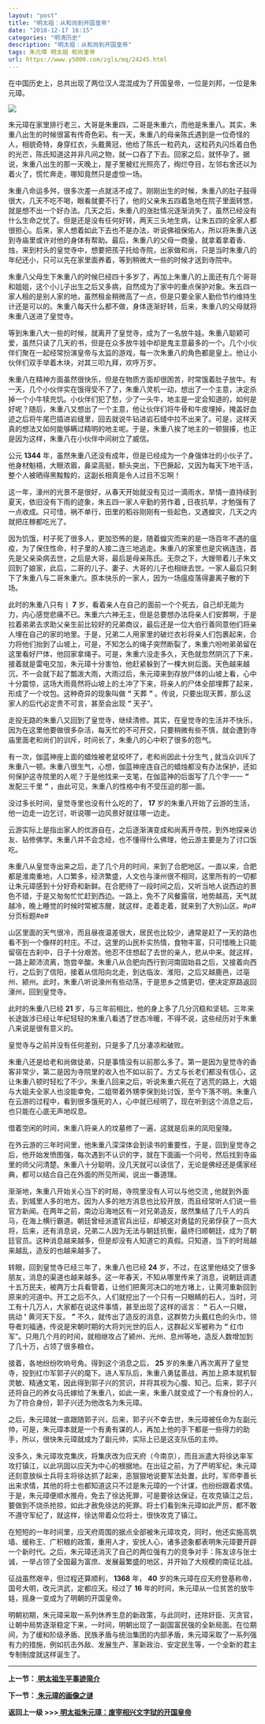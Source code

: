 ```yaml
---
layout: "post"
title: "明太祖：从和尚到开国皇帝"
date: "2018-12-17 16:15"
categories: "明清历史"
description: "明太祖：从和尚到开国皇帝"
tags: 朱元璋 明太祖 和尚皇帝
url: https://www.y5000.com/zgls/mq/24245.html
---
```






在中国历史上，总共出现了两位汉人混混成为了开国皇帝，一位是刘邦，一位是朱元璋。

![](https://img.y5000.com/uploads/allimg/170724/12-1FH41FG53Q.jpg)

朱元璋在家里排行老三，大哥是朱重四，二哥是朱重六，而他是朱重八。其实，朱重八出生的时候很富有传奇色彩。有一天，朱重八的母亲陈氏遇到是一位奇怪的人，相貌奇特，身穿红衣，头戴黄冠，他给了陈氏一粒药丸，这粒药丸闪烁着白色的光芒，陈氏知道这并非凡间之物，就一口吞了下去。回家之后，就怀孕了。据说，朱重八出生的那一天晚上，屋子里被红光照亮了，绚烂夺目，左邻右舍还以为着火了，慌忙奔走，哪知竟然只是虚惊一场。

朱重八命运多舛，很多次差一点就活不成了。刚刚出生的时候，朱重八的肚子鼓得很大，几天不吃不喝，眼看就要不行了，他的父亲朱五四着急地在院子里面转悠，就是想不出一个好办法。几天之后，朱重八的涨肚情况逐渐消失了，虽然已经没有什么生命之忧了。但是还是没有任何好转，两天三头地生病，让朱五四的全家人都很担心。后来，家人想着如此下去也不是办法，听说佛祖保佑人，所以将朱重八送到寺庙里或许对他的身体有帮助。最后，朱重八的父母一商量，就拿着拿着香、烛，来到村头的皇觉寺中，想要把孩子托给寺院，出家做和尚，只是当时朱重八的年纪还小，只可以先在家里面养着，等到稍微大一些的时候才送到寺院中。

朱重八父母生下朱重八的时候巳经四十多岁了，再加上朱重八的上面还有几个哥哥和姐姐，这个小儿子出生之后又多病，自然成为了家中的重点保护对象。朱五四一家人租的是别人家的地，虽然租金稍微高了一点，但是只要全家人勤俭节约维持生计还是可以的。朱重八每天什么都不做，身体逐渐好转，后来，朱重八的父母就将朱重八送进了皇觉寺。

等到朱重八大一些的时候，就离开了皇觉寺，成为了一名放牛娃。朱重八聪颖可爱，虽然只读了几天的书，但是在众多放牛娃中却是鬼主意最多的一个。几个小伙伴们聚在一起经常扮演皇帝与太监的游戏，每一次朱重八的角色都是皇上。他让小伙伴们双手举着木块，对其三叩九拜，欢呼万岁。

朱重八在精神方面虽然很快乐，但是在物质方面却很困苦，时常饿着肚子放牛。有一天，几个小伙伴实在饿得受不了了，朱重八灵机一动，想出了一个主意，决定杀掉一个小牛犊充饥。小伙伴们犯了愁，少了一头牛，地主是一定会知道的，如何是好呢？随后，朱重八又想出了一个主意，他让伙伴们将牛骨和牛皮埋掉，掩盖好血迹之后将牛尾巴插进岩缝里，回去就说牛钻进岩石缝中拉不出来了。可是，这样天真的想法又如何能够瞒过精明的地主呢。于是，朱重八挨了地主的一顿狠揍，也正是因为这样，朱重八在小伙伴中间树立了威信。

公元 **1344**
年，虽然朱重八还没有成年，但是已经成为一个身强体壮的小伙子了。他身材魁梧，大眼浓眉，鼻梁高挺，额头突出，下巴撅起，又因为每天下地干活，整个人被晒得黑黢黢的，这副长相真是令人过目不忘啊！

这一年，濠州的光景不是很好，从春天开始就没有见过一滴雨水，旱情一直持续到夏天，依旧没有下雨的迹象，朱五四一家人辛勤的劳作着 **,**
日夜抗旱，才勉强有了一点收成。只可惜，祸不单行，田里的稻谷刚刚有一些起色，又遇蝗灾，几天之内就把庄稼都吃光了。

因为饥饿，村子死了很多人，更加恐怖的是，随着蝗灾而来的是一场百年不遇的瘟疫，为了保住性命，村子里的人接二连三地逃走。朱重八的家里也是灾祸连连，首先是父亲染病去世，之后是大哥，最后是母亲陈氏。无奈之下，大嫂带着儿子朱文回到了娘家，此后，二哥的儿子、妻子、大哥的儿子也相继去世。一家人最后只剩下了朱重八与二哥朱重六。原本快乐的一家人，因为一场瘟疫落得妻离子散的下场。

此时的朱重八只有丨 **7**
岁，看着亲人在自己的面前一个个死去，自己却无能为力，内心感觉悲痛不已。朱重六六神无主，但是总要想办法将亲人们安葬啊，于是拉着弟弟去求助父亲生前比较好的兄弟商议，最后还是一位大伯行善同意他们将亲人埋在自己的家的地里。于是，兄弟二人用家里的破烂衣衫将亲人们包裹起来，合力将他们抬到了山坡上，可是，不知怎么的绳子突然断裂了，朱重六吩咐弟弟留在这里看好尸体，他回家拿绳子。可是，朱重六没走多久，天色就忽然阴沉了下来，接着就是雷电交加，朱元璋十分害怕，他赶紧躲到了一棵大树后面。天色越来越沉，不一会就下起了瓢泼大雨，大雨过后，朱元璋来到存放尸体的山坡上看，心中十分震惊，这场大雨竟然将山坡上的土冲了下来，将亲人的尸体全部埋葬了起来，形成了一个坟包。这种奇异的现象叫做
**“** 天葬 **”** 。传说，只要出现天葬，那么这家人的后代必定贵不可言，甚至会出现 **“** 天子”。

走投无路的朱重八又回到了皇觉寺，继续清修。其实，在皇觉寺的生活并不快乐，因为在这里他要做很多杂活，每天忙的不可开交，只要稍微有些不慎，就会遭到寺庙里面老和尚们的训斥，时间长了，朱重八的心中积了很多的怨气。

有一次，伽蓝神座上面的蜡烛被老鼠咬坏了，老和尚因此十分生气 **,**
就当众训斥了朱重八一顿。朱重八很生气，心想，伽蓝神座连自己的蜡烛都没有办法保护，还如何保护这寺院里的人呢？于是他找来一支笔，在伽蓝神的后面写了几个字一一
**“** 发配三千里 **”** ，由此可见，朱重八的性格中有不受压迫的那一面。

没过多长时间，皇觉寺里也没有什么吃的了， **17** 岁的朱重八开始了云游的生活，他一边走一边乞讨，听说哪一边风景好就往哪一边走。

云游实际上是指出家人的优游自在，之后逐渐演变成和尚离开寺院，到外地探亲访友、钻修佛学。朱重八并不会念经，也不懂得什么佛理，他云游主要是为了讨口饭吃。

朱重八从皇觉寺出来之后，走了几个月的时间，来到了合肥地区。一直以来，合肥都是淮南重地，人口繁多，经济繁盛，人文也与濠州很不相同，这里所有的一切都让朱元璋感到十分好奇和新鲜。在合肥待了一段时间之后，又听当地人说西边的景色不错，于是又匆匆忙忙赶到西边。一路上，免不了风餐露宿，地势越高，天气就越冷，晚上睡觉的时候时常被冻醒，就这样，走着走着，就来到了大别山区。#p#分页标题#e#

山区里面的天气很冷，而且昼夜温差很大，居民也比较少，通常是赶了一天的路也看不到一个像样的村庄。不过，这里的山民朴实热情，食物丰富，只可惜晚上只能留宿在古刹中，日子十分艰苦。他忍不住想起了去世的亲人，悲从中来。就这样，一路上颠沛流离，饱尝辛酸。朱重八从合肥向西行到河南固始县之后，又接着向西行，之后到了信阳，接着从信阳向北走，到达临汝、淮阳，之后又越鹿邑，过亳州、颍州。此时，朱重八听说濠州有些动荡，于是思乡之情更切，便决定原路返回濠州，回到皇觉寺。

此时的朱重八巳经 **21**
岁，与三年前相比，他的身上多了几分沉稳和坚韧。三年来长途跋涉已经让年纪轻轻的朱重八看透了世态冷暖，不得不说，这些经历对于朱重八来说是很有意义的。

皇觉寺与之前并没有任何差别，只是多了几分凄凉和破败。

朱重八还是给老和尚做徒弟，只是事情没有以前那么多了。第一是因为皇觉寺的香客非常少，第二是因为寺院里的收入也不如以前了。方丈与长老们都没有信心，这让朱重八顿时轻松了不少。朱重八回来之后，听说朱重六死在了逃荒的路上，大姐与大姐夫全家人也没能幸免，二姐带着外甥李保到处讨饭，至今下落不明。朱重八在云游的过程中，看到很多饿死的人，心中就已经明了，现在听到这个消息之后，也只能在心底无声地叹息。

借着空闲的时间，朱重八将亲人的坟墓修了一遍，这就是后来的凤阳皇陵。

在外云游的三年时间里，他朱重八深深体会到读书的重要性，于是，回到皇觉寺之后，他开始发愤图强，每次遇到不认识的字，就在下面画一个问号，然后找到寺庙里的师父问清楚。朱重八十分聪明，没几天就可以读信了，无论是佛经还是儒家经典，都可以结合自己在外面的所见所闻，说出一番道理。

渐渐地，朱重八开始关心当下的时局，寺院里没有人可以与他交流 **,**
他就到外面去，到城里人多的地方。因为人多的地方消息也比较开放，而且经常听人们说一些官方新闻。在两年之前，南边沿海地区有一对兄弟造反，居然集结了几千人的兵马，在海上横行霸道。朝廷曾经派遣官兵出征，却被这对勇猛的兄弟俘获了一员大将，后来，还有消息说，兄弟二人因为无法与朝廷抗衡，最终归顺朝廷，成为了朝廷官员。这种消息越来越多，但是却没有人知道它的真假。只知道，当下的时局越来越乱，造反的也越来越多了。

转眼，回到皇觉寺已经三年了，朱重八也已经 **24**
岁，不过，在这里他结交了很多朋友，消息的渠道也越来越多。这一年春天，不知从哪里传来了消息，说朝廷调遣十五万民夫，被两万士兵看管着，让他们把黄河决口的地方堵上，让黄河重新回到原来的河道中。开工之后不久，人们就挖出了一个只有一只眼睛的石人，当时，河工有十几万人，大家都在说这件事情，甚至出现了这样的谣言：
**“** 石人一只眼，挑动 **'** 黄河天下反。 **”**
不久，就传出了造反的消息，这群势力头戴红色的头巾，领导者刘福通，传说是宋朝时期的大将刘光世的后人，这群起义军被称为 **“**
红巾军”。只用几个月的时间，就相继攻占了颍州、光州、息州等地，造反人数增加到了几十万，占领了很多粮仓。

接着，各地纷纷吹响号角。得到这个消息之后， **25**
岁的朱重八再次离开了皇觉寺，投到红巾军郭子兴的麾下。进人军队后，朱重八勇猛善战，再加上原本就机智灵敏、精通文笔，因此得到郭子兴的赏识，并将其视为心腹、知己。后来，郭子兴还将自己的养女马氏嫁给了朱重八，如此一来，朱重八就变成了一个有身份的人，为了符合身份，郭子兴还为他改名为朱元璋。

之后，朱元璋就一直跟随郭子兴，后来，郭子兴不幸去世，朱元璋被任命为左副元帅，可是，朱元璋本就是一个有勇有谋的人，再加上他的手下都是一些得力的助手，所以，很快朱元璋就成为了副元帅，实际上已是这支队伍的主帅。

没多久，朱元璋攻克集庆，将集庆改为应天府（今南京），而且派遣大将徐达率军攻打镇江，以此巩固以应天为中心的根据地。在出征之前，为了严明军纪，朱元璋还刻意放纵士兵将主将徐达抓了起来，恶狠狠地说要军法处置，此时，军师李善长出来求情，其他的将士也都知道这只不过是朱元璋的一个计谋，也纷纷跟着求情。于是，朱元璋便顺水推舟，免去了徐达死罪，可是要徐达保证，在攻克镇江之后，要做到不烧杀抢掠，如此才赦免徐达的死罪。将士们看到朱元璋如此严厉，都不敢不遵守军纪了，就这样，徐达带着众位将士，很快攻克了镇江。

在短短的一年时间里，应天府周围的据点全部被朱元璋攻克，同时，他还实施高筑墙、缓称王、广积粮的政策，重用人才，安抚人心，诸多迹象都表明朱元璋要开辟一个新时代。之后，朱元璋还消灭了自己的两位强有力的竞争对手：陈友谅与张士诚，一举占领了全国最为富庶、发展最繁盛的地区，并开始了大规模的南征北战。

征战虽然艰辛，但过程还算顺利， **1368** 年， **40** 岁的朱元璋在应天府登基称帝，国号大明，改元洪武，定都应天。经过了 **16**
年的时间，朱元璋从一位贫苦的放牛娃，摇身一变成为了明朝的开国皇帝。

明朝初期，朱元璋采取一系列休养生息的新政策，与此同时，还除奸臣、灭贪官，让朝中局势逐渐稳定下来，一时间，明朝出现了一副国富民强的全新局面。在位期间，为了缓和阶级矛盾、民族矛盾与统治集团的内部矛盾，朱元璋采取了一系列强有力的措施，例如抗击外敌、发展生产、革新政治、安定民生等，一个全新的君主专制制度就这样诞生了。

* * *

**上一节：**[ **明太祖生平事迹简介**](https://www.y5000.com/zgls/mq/24244.html)

**下一节：**[ **朱元璋的画像之谜**](https://www.y5000.com/zgls/mq/24247.html)

**返回上一级 >>>[ 明太祖朱元璋：废宰相兴文字狱的开国皇帝](https://www.y5000.com/zgls/mq/24254.html)**
